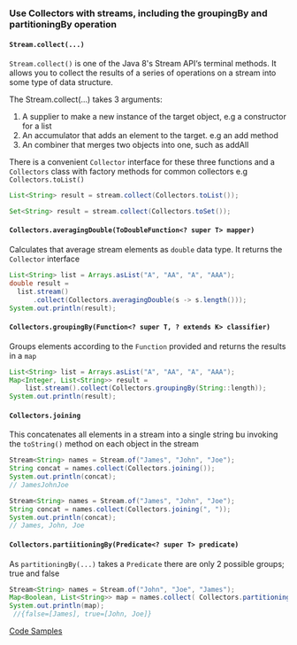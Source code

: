 ### Use Collectors with streams, including the groupingBy and partitioningBy operation

#### `Stream.collect(...)`
`Stream.collect()` is one of the Java 8's Stream API‘s terminal methods. It allows you to collect the results of a 
series of operations on a stream into some type of data structure.

The Stream.collect(...) takes 3 arguments:
1. A supplier to make a new instance of the target object, e.g a constructor for a list
2. An accumulator that adds an element to the target. e.g an add method
3. An combiner that merges two objects into one, such as addAll

There is a convenient `Collector` interface for these three functions and a `Collectors` class with factory methods for 
common collectors e.g `Collectors.toList()`
```java
List<String> result = stream.collect(Collectors.toList());
```
```java
Set<String> result = stream.collect(Collectors.toSet());
```

#### `Collectors.averagingDouble(ToDoubleFunction<? super T> mapper)`
Calculates that average stream elements as `double` data type. It returns the `Collector` interface
```java
List<String> list = Arrays.asList("A", "AA", "A", "AAA");
double result = 
  list.stream()
      .collect(Collectors.averagingDouble(s -> s.length()));
System.out.println(result);
```

#### `Collectors.groupingBy(Function<? super T, ? extends K> classifier)`
Groups elements according to the `Function` provided and returns the results in a `map`
```java
List<String> list = Arrays.asList("A", "AA", "A", "AAA");
Map<Integer, List<String>> result = 
    list.stream().collect(Collectors.groupingBy(String::length));
System.out.println(result);
```

#### `Collectors.joining`
This concatenates all elements in a stream into a single string bu invoking the `toString()` method on each object in 
the stream
```java
Stream<String> names = Stream.of("James", "John", "Joe");
String concat = names.collect(Collectors.joining());
System.out.println(concat);
// JamesJohnJoe
```
```java
Stream<String> names = Stream.of("James", "John", "Joe");
String concat = names.collect(Collectors.joining(", "));
System.out.println(concat);
// James, John, Joe
```

#### `Collectors.partiitioningBy(Predicate<? super T> predicate)`
As `partitioningBy(...)` takes a `Predicate` there are only 2 possible groups; true and false
```java
Stream<String> names = Stream.of("John", "Joe", "James");
Map<Boolean, List<String>> map = names.collect( Collectors.partitioningBy(s -> s.length() <= 4));
System.out.println(map);
 //{false=[James], true=[John, Joe]}
```

[Code Samples](/examples/lambda_operations_on_streams/src/collectorsWithStreamExamples.java)